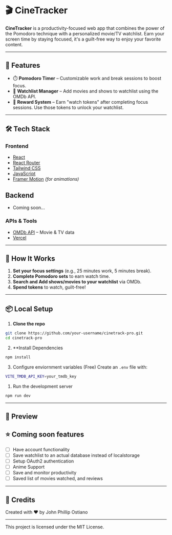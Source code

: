 # 🎬 CineTracker

**CineTracker** is a productivity-focused web app that combines the power of the Pomodoro technique with a personalized movie/TV watchlist. Earn your screen time by staying focused, it's a guilt-free way to enjoy your favorite content.

---

## 🚀 Features

- ⏱️ **Pomodoro Timer** – Customizable work and break sessions to boost focus.
- 🎥 **Watchlist Manager** – Add movies and shows to watchlist using the OMDb API.
- 🎁 **Reward System** – Earn "watch tokens" after completing focus sessions. Use those tokens to unlock your watchlist.

---

## 🛠 Tech Stack

### Frontend

- [React](https://reactjs.org/)
- [React Router](https://reactrouter.com/)
- [Tailwind CSS](https://tailwindcss.com/)
- [JavaScript](https://developer.mozilla.org/en-US/docs/Web/JavaScript)
- [Framer Motion](https://www.framer.com/motion/) _(for animations)_

## Backend

- Coming soon...

### APIs & Tools

- [OMDb API](https://www.omdbapi.com/) – Movie & TV data
- [Vercel](https://vercel.com/)

---

## 🧠 How It Works

1. **Set your focus settings** (e.g., 25 minutes work, 5 minutes break).
2. **Complete Pomodoro sets** to earn watch time.
3. **Search and Add shows/movies to your watchlist** via OMDb.
4. **Spend tokens** to watch, guilt-free!

---

## 📦 Local Setup

1. **Clone the repo**

```bash
git clone https://github.com/your-username/cinetrack-pro.git
cd cinetrack-pro
```

2. \*\*Install Dependencies

```bash
npm install
```

3. Configure enviornment variables (Free)
   Create an `.env` file with:

```bash
VITE_TMDB_API_KEY=your_tmdb_key
```

1. Run the development server

```bash
npm run dev
```

---

## 📸 Preview

## ⭐ Coming soon features

- [ ] Have account functionality
- [ ] Save watchlist to an actual database instead of localstorage
- [ ] Setup OAuth2 authentication
- [ ] Anime Support
- [ ] Save and monitor productivity
- [ ] Saved list of movies watched, and reviews

---

## 🙏 Credits

Created with ❤️ by John Phillip Ostiano

---

This project is licensed under the MIT License.
